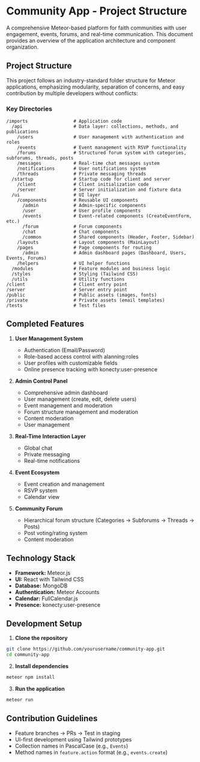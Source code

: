 # Community App - Project Structure

A comprehensive Meteor-based platform for faith communities with user engagement, events, forums, and real-time communication. This document provides an overview of the application architecture and component organization.

## Project Structure

This project follows an industry-standard folder structure for Meteor applications, emphasizing modularity, separation of concerns, and easy contribution by multiple developers without conflicts:

### Key Directories

```
/imports                 # Application code
  /api                   # Data layer: collections, methods, and publications
    /users               # User management with authentication and roles
    /events              # Event management with RSVP functionality
    /forums              # Structured forum system with categories, subforums, threads, posts
    /messages            # Real-time chat messages system
    /notifications       # User notifications system
    /threads             # Private messaging threads
  /startup               # Startup code for client and server
    /client              # Client initialization code
    /server              # Server initialization and fixture data
  /ui                    # UI layer
    /components          # Reusable UI components
      /admin             # Admin-specific components
      /user              # User profile components
      /events            # Event-related components (CreateEventForm, etc.)
      /forum             # Forum components
      /chat              # Chat components
      /common            # Shared components (Header, Footer, Sidebar)
    /layouts             # Layout components (MainLayout)
    /pages               # Page components for routing
      /admin             # Admin dashboard pages (Dashboard, Users, Events, Forums)
    /helpers             # UI helper functions
  /modules               # Feature modules and business logic
  /styles                # Styling (Tailwind CSS)
  /utils                 # Utility functions
/client                  # Client entry point
/server                  # Server entry point
/public                  # Public assets (images, fonts)
/private                 # Private assets (email templates)
/tests                   # Test files
```

## Completed Features

1. **User Management System**

   - Authentication (Email/Password)
   - Role-based access control with alanning:roles
   - User profiles with customizable fields
   - Online presence tracking with konecty:user-presence

2. **Admin Control Panel**

   - Comprehensive admin dashboard
   - User management (create, edit, delete users)
   - Event management and moderation
   - Forum structure management and moderation
   - Content moderation
   - User management

3. **Real-Time Interaction Layer**

   - Global chat
   - Private messaging
   - Real-time notifications

4. **Event Ecosystem**

   - Event creation and management
   - RSVP system
   - Calendar view

5. **Community Forum**
   - Hierarchical forum structure (Categories → Subforums → Threads → Posts)
   - Post voting/rating system
   - Content moderation

## Technology Stack

- **Framework:** Meteor.js
- **UI:** React with Tailwind CSS
- **Database:** MongoDB
- **Authentication:** Meteor Accounts
- **Calendar:** FullCalendar.js
- **Presence:** konecty:user-presence

## Development Setup

1. **Clone the repository**

```bash
git clone https://github.com/yourusername/community-app.git
cd community-app
```

2. **Install dependencies**

```bash
meteor npm install
```

3. **Run the application**

```bash
meteor run
```

## Contribution Guidelines

- Feature branches → PRs → Test in staging
- UI-first development using Tailwind prototypes
- Collection names in PascalCase (e.g., `Events`)
- Method names in `feature.action` format (e.g., `events.create`)
